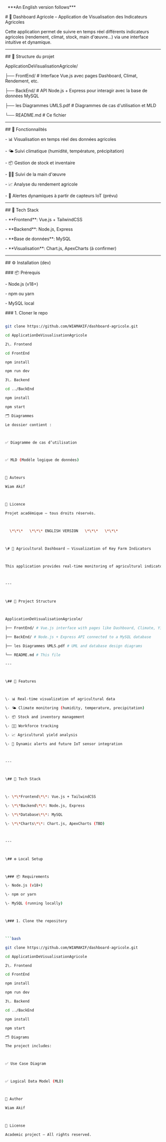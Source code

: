 &nbsp;      \*\*\*An English version follows\*\*\*



\# 🌾 Dashboard Agricole – Application de Visualisation des Indicateurs Agricoles



Cette application permet de suivre en temps réel différents indicateurs agricoles (rendement, climat, stock, main d'œuvre...) via une interface intuitive et dynamique.



---



\## 📁 Structure du projet



ApplicationDeVisualisationAgricole/

├── FrontEnd/ # Interface Vue.js avec pages Dashboard, Climat, Rendement, etc.

├── BackEnd/ # API Node.js + Express pour interagir avec la base de données MySQL

├── les Diagrammes UMLS.pdf # Diagrammes de cas d'utilisation et MLD

└── README.md # Ce fichier

---



\## 🚀 Fonctionnalités



\- 📊 Visualisation en temps réel des données agricoles

\- 🌤️ Suivi climatique (humidité, température, précipitation)

\- 📦 Gestion de stock et inventaire

\- 👨‍🌾 Suivi de la main d'œuvre

\- 📈 Analyse du rendement agricole

\- 🔔 Alertes dynamiques à partir de capteurs IoT (prévu)



---



\## 🧪 Tech Stack



\- \*\*Frontend\*\*: Vue.js + TailwindCSS

\- \*\*Backend\*\*: Node.js, Express

\- \*\*Base de données\*\*: MySQL

\- \*\*Visualisation\*\*: Chart.js, ApexCharts (à confirmer)



---



\## ⚙️ Installation (dev)



\### 📦 Prérequis

\- Node.js (v18+)

\- npm ou yarn

\- MySQL local



\### 1. Cloner le repo



```bash

git clone https://github.com/WIAMAKIF/dashboard-agricole.git

cd ApplicationDeVisualisationAgricole

2\. Frontend

cd FrontEnd

npm install

npm run dev

3\. Backend

cd ../BackEnd

npm install

npm start

🗂️ Diagrammes

Le dossier contient :



✅ Diagramme de cas d’utilisation



✅ MLD (Modèle logique de données)



📌 Auteurs

Wiam Akif



📄 Licence

Projet académique – tous droits réservés.



  \*\*\*   \*\*\* ENGLISH VERSION   \*\*\*   \*\*\*



\# 🌾 Agricultural Dashboard – Visualization of Key Farm Indicators



This application provides real-time monitoring of agricultural indicators (yield, climate, stock, workforce...) through an intuitive and dynamic interface.



---



\## 📁 Project Structure



ApplicationDeVisualisationAgricole/

├── FrontEnd/ # Vue.js interface with pages like Dashboard, Climate, Yield, etc.

├── BackEnd/ # Node.js + Express API connected to a MySQL database

├── les Diagrammes UMLS.pdf # UML and database design diagrams

└── README.md # This file

---



\## 🚀 Features



\- 📊 Real-time visualization of agricultural data

\- 🌤️ Climate monitoring (humidity, temperature, precipitation)

\- 📦 Stock and inventory management

\- 👨‍🌾 Workforce tracking

\- 📈 Agricultural yield analysis

\- 🔔 Dynamic alerts and future IoT sensor integration



---



\## 🧪 Tech Stack



\- \*\*Frontend\*\*: Vue.js + TailwindCSS

\- \*\*Backend\*\*: Node.js, Express

\- \*\*Database\*\*: MySQL

\- \*\*Charts\*\*: Chart.js, ApexCharts (TBD)



---



\## ⚙️ Local Setup



\### 📦 Requirements

\- Node.js (v18+)

\- npm or yarn

\- MySQL (running locally)



\### 1. Clone the repository



```bash

git clone https://github.com/WIAMAKIF/dashboard-agricole.git

cd ApplicationDeVisualisationAgricole

2\. Frontend

cd FrontEnd

npm install

npm run dev

3\. Backend

cd ../BackEnd

npm install

npm start

🗂️ Diagrams

The project includes:



✅ Use Case Diagram



✅ Logical Data Model (MLD)



👤 Author

Wiam Akif



📄 License

Academic project – All rights reserved.

